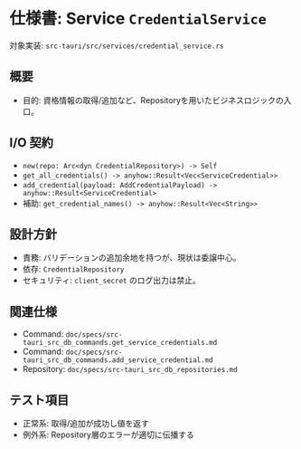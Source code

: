 # 仕様書: Service `CredentialService`

対象実装: `src-tauri/src/services/credential_service.rs`

## 概要

- 目的: 資格情報の取得/追加など、Repositoryを用いたビジネスロジックの入口。

## I/O 契約

- `new(repo: Arc<dyn CredentialRepository>) -> Self`
- `get_all_credentials() -> anyhow::Result<Vec<ServiceCredential>>`
- `add_credential(payload: AddCredentialPayload) -> anyhow::Result<ServiceCredential>`
- 補助: `get_credential_names() -> anyhow::Result<Vec<String>>`

## 設計方針

- 責務: バリデーションの追加余地を持つが、現状は委譲中心。
- 依存: `CredentialRepository`
- セキュリティ: `client_secret` のログ出力は禁止。

## 関連仕様

- Command: `doc/specs/src-tauri_src_db_commands.get_service_credentials.md`
- Command: `doc/specs/src-tauri_src_db_commands.add_service_credential.md`
- Repository: `doc/specs/src-tauri_src_db_repositories.md`

## テスト項目

- 正常系: 取得/追加が成功し値を返す
- 例外系: Repository層のエラーが適切に伝播する
